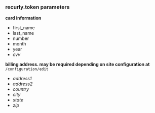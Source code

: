 ### recurly.token parameters

**card information**

- first_name
- last_name
- number
- month
- year
- *cvv*

**billing address. may be required depending on site configuration at** `/configuration/edit`

- *address1*
- *address2*
- *country*
- *city*
- *state*
- *zip*